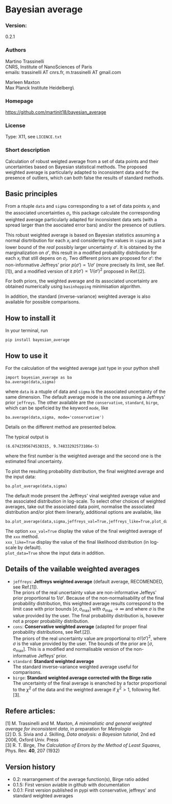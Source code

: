 # Bayesian average

### Version:
0.2.1

### Authors
Martino Trassinelli\
CNRS, Institute of NanoSciences of Paris\
emails: trassinelli AT cnrs.fr, m.trassinelli AT gmail.com

Marleen Maxton\
Max Planck Institute Heidelberg\

### Homepage
https://github.com/martinit18/bayesian_average


### License
Type: X11, see `LICENCE.txt`

### Short description

Calculation of robust weigted average from a set of data points and their uncertainties based on Bayesian statistical methods.
The proposed weighted average is particularly adapted to inconsistent data and for the presence of outliers, which can both false the results of standard methods.

## Basic principles
From a ntuple `data` and `sigma` corresponding to a set of data points $x_i$ and the associated uncertainties $\sigma_i$, this package calculate the corresponding weighted average particularly adapted for inconsistent data sets (with a spread larger than the asociated error bars) and/or the presence of outliers. 

This robust weighted average is based on Bayesian statistics assuming a normal disrtribution for each $x_i$ and considering the values in `sigma` as just a lower bound of the *real* possibly larger uncertainty $\sigma'$.
It is obtained by the marginalization on $\sigma'$, this result in a modified probability distribution for each $x_i$ that still depens on $\sigma_i$.
Two different priors are proposed for $\sigma'$: the non-informative Jeffreys' prior $p(\sigma') \propto 1/ \sigma'$ (more precisely its limit, see Ref.[1]), and a modified version of it $p(\sigma') \propto 1/ (\sigma')^2$ proposed in Ref.[2].

For both priors, the weighted average and its associated uncertainty are obtained numerically using `basinhopping` minimisation algorithm.

In addition, the standard (inverse-variance) weighted average is also available for possible comparisons.

## How to install it

In your terminal, run
```
pip install bayesian_average
```

## How to use it
For the calculation of the weighted average just type in your python shell
```
import bayesian_average as ba
ba.average(data,sigma)
```
where `data` is a ntuple of data and `sigma` is the associated uncertainty of the same dimension.
The default average mode is the one assuming a Jeffreys' prior `jeffreys`. 
The other available are the `conservative`, `standard`, `birge`, which can be speficied by the keyword `mode`, like
```
ba.average(data,sigma, mode='conservative')
```
Details on the different method are presented below.

The typical output is
```
(6.6742395674538315, 9.74833292573106e-5)
```
where the first number is the weighted average and the second one is the estimated final uncertainty.


To plot the resulting probability distribution, the final weighted average and the input data:
```
ba.plot_average(data,sigma)
```
The default mode present the Jeffreys' vinal weighted average value and the associated distribution in log-scale. 
To select other choices of weighted averages, take out the associated data point, normalise the associated distribution and/or plot them linerarly, additional options are available, like

```
ba.plot_average(data,sigma,jeffreys_val=True,jeffreys_like=True,plot_data=True,)
```
The option `xxx_val=True` display the value of the final weighted average of the `xxx` method. \
`xxx_like=True` display the value of the final likelihood distribution (in log-scale by default). \
`plot_data=True` show the input data in addition.

## Details of the vailable weighted averages

- `jeffreys`: **Jeffreys weighted average** (default average, RECOMENDED, see Ref.[1]).\
    The priors of the real uncertainty value are non-informative Jeffeys' prior proportional to $1/\sigma'$.
    Because of the non-normalisability of the final probability distribution, this weighted average results 
    correspond to the  limit case with prior bounds $[\sigma, \sigma_\mathrm{max}]$ with $\sigma_\mathrm{max} \to \infty$ and where $\sigma$ is the value provided by the user.
    The final probability distribution is, however not a proper probability distribution.
- `cons`: **Conservative weighted average** (adapted for proper final probability distributions, see Ref.[2]).\
    The priors of the real uncertainty value are proportional to $\sigma/(\sigma')^2$, where $\sigma$ is the value provided by the user.
    The bounds of the prior are $[\sigma, \sigma_\mathrm{max}]$.
    This is a modified and normalisable version of the non-informative Jeffeys' prior.
- `standard`: **Standard weighted average**\
    The standard inverse-variance weighted average useful for comparisons.
- `birge`: **Standard weighted average corrected with the Birge ratio**\
    The uncertainty of the final average is enanched by a factor proportional to the $\chi^2$ of the data and the weighted average if $\chi^2 > 1$, following Ref.[3].



## Refere articles:
[1] M. Trassinelli and M. Maxton, *A minimalistic and general weighted average for inconsistent data*, in preparation for *Metrologia* \
[2] D. S. Sivia and J. Skilling, *Data analysis: a Bayesian tutorial*, 2nd ed 2006, Oxford Univ. Press\
[3]	R. T. Birge, *The Calculation of Errors by the Method of Least Squares*, Phys. Rev. **40**, 207 (1932)

## Version history

- 0.2: rearrangement of the average function(s),
Birge ratio added
- 0.1.5: First version aviable in github with documentation
- 0.0.1: First version published in pypi with conservative, jeffreys' and standard weighted averages

